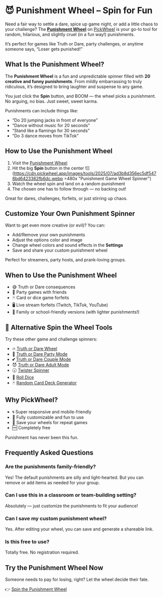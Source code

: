# 😈 Punishment Wheel – Spin for Fun

Need a fair way to settle a dare, spice up game night, or add a little chaos to your challenge? The **[Punishment Wheel](https://pickwheel.app/tools/punishment-wheel)** on [PickWheel](https://pickwheel.app) is your go-to tool for random, hilarious, and slightly cruel (in a fun way!) punishments.

It’s perfect for games like Truth or Dare, party challenges, or anytime someone says, “Loser gets punished!”

## What Is the Punishment Wheel?

The **Punishment Wheel** is a fun and unpredictable spinner filled with **20 creative and funny punishments**. From mildly embarrassing to truly ridiculous, it’s designed to bring laughter and suspense to any game.

You just click the **Spin** button, and BOOM — the wheel picks a punishment. No arguing, no bias. Just sweet, sweet karma.

Punishments can include things like:

- “Do 20 jumping jacks in front of everyone”
- “Dance without music for 20 seconds”
- “Stand like a flamingo for 30 seconds”
- “Do 3 dance moves from TikTok”

## How to Use the Punishment Wheel

1. Visit the [Punishment Wheel](https://pickwheel.app/tools/punishment-wheel)
2. Hit the big **Spin** button in the center
   ![](https://cdn.pickwheel.app/images/tools/2025/07/ad3b8d356ec5df5478bd6423362fb6dc.webp =480x "Punishment Game Wheel Spinner")
3. Watch the wheel spin and land on a random punishment
4. The chosen one has to follow through — no backing out!

Great for dares, challenges, forfeits, or just stirring up chaos.

## Customize Your Own Punishment Spinner

Want to get even more creative (or evil)? You can:

- Add/Remove your own punishments
- Adjust the options color and image
- Change wheel colors and sound effects in the **Settings**
- Save and share your custom punishment wheel

Perfect for streamers, party hosts, and prank-loving groups.

## When to Use the Punishment Wheel

- 😅 Truth or Dare consequences
- 🎉 Party games with friends
- 🃏 Card or dice game forfeits
- 🖥 Live stream forfeits (Twitch, TikTok, YouTube)
- 🧩 Family or school-friendly versions (with lighter punishments!)

## 🎯 Alternative Spin the Wheel Tools

Try these other game and challenge spinners:

- 🔥 [Truth or Dare Wheel](/tools/truth-or-dare)
- 🥳 [Truth or Dare Party Mode](/tools/truth-or-dare-party-mode)
- 💕 [Truth or Dare Couple Mode](/tools/truth-or-dare-couple-mode)
- 😈 [Truth or Dare Adult Mode](/tools/truth-or-dare-adult-mode)
- 🕡 [Twister Spinner](/tools/twister-spinner)
- 🎲 [Roll Dice ](/tools/dice-roller)
- 🃏 [Random Card Deck Generator](/tools/random-card-deck-generator)

## Why PickWheel?

- 🌀 Super responsive and mobile-friendly
- 🎨 Fully customizable and fun to use
- 💾 Save your wheels for repeat games
- 🆓 Completely free

Punishment has never been this fun.

## Frequently Asked Questions

### Are the punishments family-friendly?

Yes! The default punishments are silly and light-hearted. But you can remove or add items as needed for your group.

### Can I use this in a classroom or team-building setting?

Absolutely — just customize the punishments to fit your audience!

### Can I save my custom punishment wheel?

Yes. After editing your wheel, you can save and generate a shareable link.

### Is this free to use?

Totally free. No registration required.

## Try the Punishment Wheel Now

Someone needs to pay for losing, right? Let the wheel decide their fate.

👉 [Spin the Punishment Wheel](https://pickwheel.app/tools/punishment-wheel)
